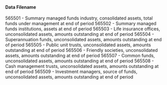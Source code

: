 #### Data Filename

565501 - Summary managed funds industry, consolidated assets, total funds under management at end of period
565502 - Summary managed funds institutions, assets at end of period
565503 - Life insurance offices, unconsolidated assets, amounts outstanding at end of period
565504 - Superannuation funds, unconsolidated assets, amounts outstanding at end of period
565505 - Public unit trusts, unconsolidated assets, amounts outstanding at end of period
565506 - Friendly societies, unconsolidated assets, amounts outstanding at end of period
565507 - Common funds, unconsolidated assets, amounts outstanding at end of period
565508 - Cash management trusts, unconsolidated assets, amounts outstanding at end of period
565509 - Investment managers, source of funds, unconsolidated assets, amounts outstanding at end of period

